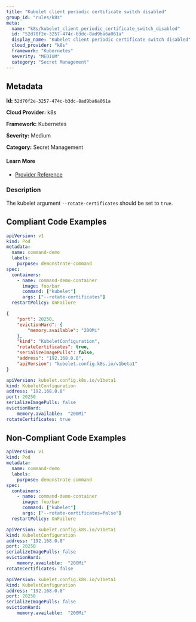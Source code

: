 ```yaml
---
title: "Kubelet client periodic certificate switch disabled"
group_id: "rules/k8s"
meta:
  name: "k8s/kubelet_client_periodic_certificate_switch_disabled"
  id: "52d70f2e-3257-474c-b3dc-8ad9ba6a061a"
  display_name: "Kubelet client periodic certificate switch disabled"
  cloud_provider: "k8s"
  framework: "Kubernetes"
  severity: "MEDIUM"
  category: "Secret Management"
---
```

## Metadata

**Id:** `52d70f2e-3257-474c-b3dc-8ad9ba6a061a`

**Cloud Provider:** k8s

**Framework:** Kubernetes

**Severity:** Medium

**Category:** Secret Management

#### Learn More

 - [Provider Reference](https://kubernetes.io/docs/tasks/inject-data-application/define-command-argument-container/)

### Description

 The kubelet argument `--rotate-certificates` should be set to `true`.


## Compliant Code Examples
```yaml
apiVersion: v1
kind: Pod
metadata:
  name: command-demo
  labels:
    purpose: demonstrate-command
spec:
  containers:
    - name: command-demo-container
      image: foo/bar
      command: ["kubelet"]
      args: ["--rotate-certificates"]
  restartPolicy: OnFailure

```

```json
{
    "port": 20250,
    "evictionHard": {
        "memory.available": "200Mi"
    },
    "kind": "KubeletConfiguration",
    "rotateCertificates": true,
    "serializeImagePulls": false,
    "address": "192.168.0.8",
    "apiVersion": "kubelet.config.k8s.io/v1beta1"
}

```

```yaml
apiVersion: kubelet.config.k8s.io/v1beta1
kind: KubeletConfiguration
address: "192.168.0.8"
port: 20250
serializeImagePulls: false
evictionHard:
    memory.available:  "200Mi"
rotateCertificates: true

```
## Non-Compliant Code Examples
```yaml
apiVersion: v1
kind: Pod
metadata:
  name: command-demo
  labels:
    purpose: demonstrate-command
spec:
  containers:
    - name: command-demo-container
      image: foo/bar
      command: ["kubelet"]
      args: ["--rotate-certificates=false"]
  restartPolicy: OnFailure

```

```yaml
apiVersion: kubelet.config.k8s.io/v1beta1
kind: KubeletConfiguration
address: "192.168.0.8"
port: 20250
serializeImagePulls: false
evictionHard:
    memory.available:  "200Mi"
rotateCertificates: false

```

```yaml
apiVersion: kubelet.config.k8s.io/v1beta1
kind: KubeletConfiguration
address: "192.168.0.8"
port: 20250
serializeImagePulls: false
evictionHard:
    memory.available:  "200Mi"

```